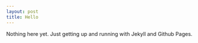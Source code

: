 ```yaml
---
layout: post
title: Hello
---
```


Nothing here yet. Just getting up and running with Jekyll and Github Pages.
